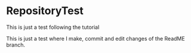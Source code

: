 # RepositoryTest
This is just a test following the tutorial


This is just a test where I make, commit and edit changes of the ReadME branch.
